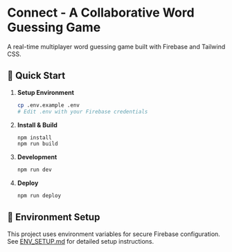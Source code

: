 # Connect - A Collaborative Word Guessing Game

A real-time multiplayer word guessing game built with Firebase and Tailwind CSS.

## 🚀 Quick Start

1. **Setup Environment**

   ```bash
   cp .env.example .env
   # Edit .env with your Firebase credentials
   ```

2. **Install & Build**

   ```bash
   npm install
   npm run build
   ```

3. **Development**

   ```bash
   npm run dev
   ```

4. **Deploy**
   ```bash
   npm run deploy
   ```

## 🔐 Environment Setup

This project uses environment variables for secure Firebase configuration. See [ENV_SETUP.md](./ENV_SETUP.md) for detailed setup instructions.
